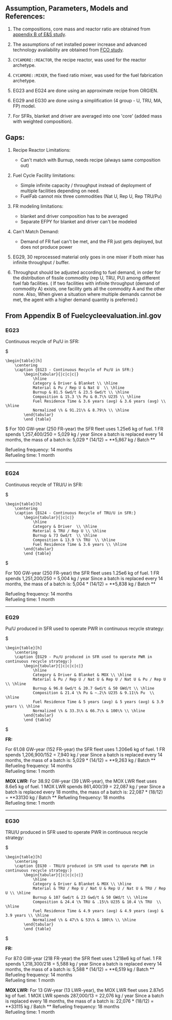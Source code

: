 ## Assumption, Parameters, Models and References:

1. The compositions, core mass and reactor ratio are obtained from [appendix B of E&S study](https://fuelcycleevaluation.inl.gov/Shared%20Documents/ES%20Appendix%20B.pdf).

2. The assumptions of net installed power increase and advanced technology availability are obtained from [FCO study](https://github.com/arfc/transition-scenarios/files/796778/5061-.final.pdf).

3. `CYCAMORE::REACTOR`, the recipe reactor, was used for the reactor archetype.

4. `CYCAMORE::MIXER`, the fixed ratio mixer, was used for the fuel fabrication archetype.

5. EG23 and EG24 are done using an approximate recipe from ORGIEN.

6. EG29 and EG30 are done using a simplification (4 group - U, TRU, MA, FP) model.

7. For SFRs, blanket and driver are averaged into one 'core' (added mass with weighted composition).

## Gaps:

1. Recipe Reactor Limitations:
   * Can't match with Burnup, needs recipe (always same composition out)

2. Fuel Cycle Facility limitations:
   * Simple infinite capacity / throughput
        instead of deployment of multiple facilities depending on need.
   * FuelFab cannot mix three commodities (Nat U, Rep U, Rep TRU/Pu)

3. FR modeling limitations:
   * blanket and driver composition has to be averaged
   * Separate EFPY for blanket and driver can't be modeled

4. Can't Match Demand:
   * Demand of FR fuel can't be met, and the FR just gets deployed, but does not produce power

5. EG29, 30 reprocessed material only goes in one mixer if both mixer has infinite throughput / buffer.

6. Throughput should be adjusted according to fuel demand, in order for the distribution
of fissile commodity (rep U, TRU, PU) among different fuel fab facilities.
( If two facilities with infinite throughput (demand of commodity A) exists, one facility gets all
the commodity A and the other none. Also, When given a situation where multiple demands cannot be met,
the agent with a higher demand quantity is preferred.)


## From Appendix B of Fuelcycleevaluation.inl.gov
### EG23
Continuous recycle of Pu/U in SFR:

$

    \begin{table}[h]
        \centering
        \caption {EG23 - Continuous Recycle of Pu/U in SFR:}
            \begin{tabular}{|c|c|c|}
                \hline
                Category & Driver & Blanket \\ \hline
                Material & Pu / Rep U & Nat U  \\ \hline
                Burnup & 81.5 Gwd/t & 23.5 Gwd/t \\ \hline
                Composition & 15.3 \% Pu & 0.7\% U235 \\ \hline
                Fuel Residence Time & 3.6 years (avg) & 3.6 years (avg) \\ \hline
                Normalized \% & 91.21\% & 8.79\% \\ \hline               
            \end{tabular}
            \end {table}

$
For 100 GW-year (250 FR-year) the SFR fleet uses 1.25e6 kg of fuel.
1 FR spends 1,257,400/250 = 5,029 kg / year
Since a batch is replaced every 14 months, the mass of a batch is: 5,029 * (14/12) = **5,867 kg / Batch **

Refueling frequency: 14 months  
Refueling time: 1 month

------

### EG24
Continuous recycle of TRU/U in SFR:

$

    \begin{table}[h]
        \centering
        \caption {EG24 - Continuous Recycle of TRU/U in SFR:}
            \begin{tabular}{|c|c|}
                \hline
                Category & Driver  \\ \hline
                Material & TRU / Rep U \\ \hline
                Burnup & 73 Gwd/t  \\ \hline
                Composition & 13.9 \% TRU  \\ \hline
                Fuel Residence Time & 3.6 years \\ \hline                
            \end{tabular}
            \end {table}

$

 For 100 GW-year (250 FR-year) the SFR fleet uses 1.25e6 kg of fuel.
1 FR spends 1,251,200/250 = 5,004 kg / year
Since a batch is replaced every 14 months, the mass of a batch is: 5,004 * (14/12) = **5,838 kg / Batch **

Refueling frequency: 14 months  
Refueling time: 1 month

------
### EG29
Pu/U produced in SFR used to operate PWR in continuous recycle strategy:

$

    \begin{table}[h]
        \centering
        \caption {EG29 - Pu/U produced in SFR used to operate PWR in continuous recycle strategy:}
            \begin{tabular}{|c|c|c|c|}
                \hline
                Category & Driver & Blanket & MOX \\ \hline
                Material & Pu / Rep U / Nat U & Rep U / Nat U & Pu / Rep U \\ \hline
                Burnup & 96.8 Gwd/t & 20.7 Gwd/t & 50 GWd/t \\ \hline
                Composition & 21.4 \% Pu & ~.2\% U235 & 9.11\% Pu  \\ \hline
                Fuel Residence Time & 5 years (avg) & 5 years (avg) & 3.9 years \\ \hline
                Normalized \% & 33.3\% & 66.7\% & 100\% \\ \hline               
            \end{tabular}
            \end {table}
            
$

**FR:**

For 61.08 GW-year (152 FR-year) the SFR fleet uses 1.206e6 kg of fuel.
1 FR spends 1,206,900/152 = 7,940 kg / year
Since a batch is replaced every 14 months, the mass of a batch is: 5,029 * (14/12) = **9,263 kg / Batch **
Refueling frequency: 14 months  
Refueling time: 1 month

**MOX LWR:**
For 38.92 GW-year (39 LWR-year), the MOX LWR fleet uses 8.6e5 kg of fuel.
1 MOX LWR spends 861,400/39 = 22,087 kg / year
Since a batch is replaced every 18 months, the mass of a batch is: 22,087 * (18/12) = **33130 kg / Batch **
Refueling frequency: 18 months  
Refueling time: 1 month

------

### EG30
TRU/U produced in SFR used to operate PWR in continuous recycle strategy:

$

    \begin{table}[h]
        \centering
        \caption {EG30 - TRU/U produced in SFR used to operate PWR in continuous recycle strategy:}
            \begin{tabular}{|c|c|c|c|}
                \hline
                Category & Driver & Blanket & MOX \\ \hline
                Material & TRU / Rep U / Nat U & Rep U / Nat U & TRU / Rep U \\ \hline
                Burnup & 107 Gwd/t & 23 Gwd/t & 50 GWd/t \\ \hline
                Composition & 24.4 \% TRU & .15\% U235 & 10.4 \% TRU  \\ \hline
                Fuel Residence Time & 4.9 years (avg) & 4.9 years (avg) & 3.9 years \\ \hline
                Normalized \% & 47\% & 53\% & 100\% \\ \hline                
            \end{tabular}
            \end {table}

$

**FR:**

For 87.0 GW-year (218 FR-year) the SFR fleet uses 1.218e6 kg of fuel.
1 FR spends 1,218,300/218 = 5,588 kg / year
Since a batch is replaced every 14 months, the mass of a batch is: 5,588 * (14/12) = **6,519 kg / Batch **
Refueling frequency: 14 months  
Refueling time: 1 month

**MOX LWR:**
For 13 GW-year (13 LWR-year), the MOX LWR fleet uses 2.87e5 kg of fuel.
1 MOX LWR spends 287,000/13 = 22,076 kg / year
Since a batch is replaced every 18 months, the mass of a batch is: 22,076 * (18/12) = **33115 kg / Batch **
Refueling frequency: 18 months  
Refueling time: 1 month
